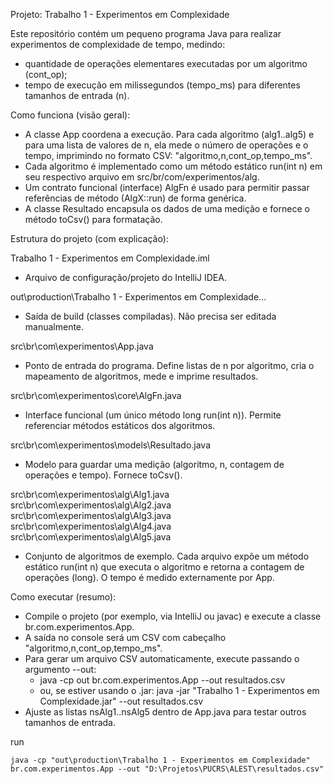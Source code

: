 ﻿Projeto: Trabalho 1 - Experimentos em Complexidade

Este repositório contém um pequeno programa Java para realizar experimentos de complexidade de tempo, medindo:
- quantidade de operações elementares executadas por um algoritmo (cont_op);
- tempo de execução em milissegundos (tempo_ms) para diferentes tamanhos de entrada (n).

Como funciona (visão geral):
- A classe App coordena a execução. Para cada algoritmo (alg1..alg5) e para uma lista de valores de n, ela mede o número de operações e o tempo, imprimindo no formato CSV: "algoritmo,n,cont_op,tempo_ms".
- Cada algoritmo é implementado como um método estático run(int n) em seu respectivo arquivo em src/br/com/experimentos/alg.
- Um contrato funcional (interface) AlgFn é usado para permitir passar referências de método (AlgX::run) de forma genérica.
- A classe Resultado encapsula os dados de uma medição e fornece o método toCsv() para formatação.

Estrutura do projeto (com explicação):

Trabalho 1 - Experimentos em Complexidade.iml
- Arquivo de configuração/projeto do IntelliJ IDEA.

out\production\Trabalho 1 - Experimentos em Complexidade\...
- Saída de build (classes compiladas). Não precisa ser editada manualmente.

src\br\com\experimentos\App.java
- Ponto de entrada do programa. Define listas de n por algoritmo, cria o mapeamento de algoritmos, mede e imprime resultados.

src\br\com\experimentos\core\AlgFn.java
- Interface funcional (um único método long run(int n)). Permite referenciar métodos estáticos dos algoritmos.

src\br\com\experimentos\models\Resultado.java
- Modelo para guardar uma medição (algoritmo, n, contagem de operações e tempo). Fornece toCsv().

src\br\com\experimentos\alg\Alg1.java
src\br\com\experimentos\alg\Alg2.java
src\br\com\experimentos\alg\Alg3.java
src\br\com\experimentos\alg\Alg4.java
src\br\com\experimentos\alg\Alg5.java
- Conjunto de algoritmos de exemplo. Cada arquivo expõe um método estático run(int n) que executa o algoritmo e retorna a contagem de operações (long). O tempo é medido externamente por App.

Como executar (resumo):
- Compile o projeto (por exemplo, via IntelliJ ou javac) e execute a classe br.com.experimentos.App.
- A saída no console será um CSV com cabeçalho "algoritmo,n,cont_op,tempo_ms".
- Para gerar um arquivo CSV automaticamente, execute passando o argumento --out:
  - java -cp out br.com.experimentos.App --out resultados.csv
  - ou, se estiver usando o .jar: java -jar "Trabalho 1 - Experimentos em Complexidade.jar" --out resultados.csv
- Ajuste as listas nsAlg1..nsAlg5 dentro de App.java para testar outros tamanhos de entrada.



run 
```shell
java -cp "out\production\Trabalho 1 - Experimentos em Complexidade" br.com.experimentos.App --out "D:\Projetos\PUCRS\ALEST\resultados.csv"
```
